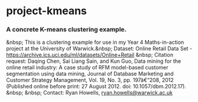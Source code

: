 # project-kmeans
### A concrete K-means clustering example.
&amp;nbsp;
This is a clustering example for use in my Year 4 Maths-in-action project at the University of Warwick.&amp;nbsp;
Dataset: Online Retail Data Set - https://archive.ics.uci.edu/ml/datasets/Online+Retail &amp;nbsp;
Citation request: Daqing Chen, Sai Liang Sain, and Kun Guo, Data mining for the online retail industry: A case study of RFM model-based customer segmentation using data mining, Journal of Database Marketing and Customer Strategy Management, Vol. 19, No. 3, pp. 197â€“208, 2012 (Published online before print: 27 August 2012. doi: 10.1057/dbm.2012.17). &amp;nbsp;
&amp;nbsp;
Contact: Ryan Howells, ryan.howells@warwick.ac.uk
